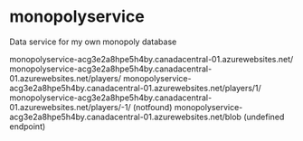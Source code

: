 # monopolyservice
Data service for my own monopoly database 

monopolyservice-acg3e2a8hpe5h4by.canadacentral-01.azurewebsites.net/
monopolyservice-acg3e2a8hpe5h4by.canadacentral-01.azurewebsites.net/players/
monopolyservice-acg3e2a8hpe5h4by.canadacentral-01.azurewebsites.net/players/1/
monopolyservice-acg3e2a8hpe5h4by.canadacentral-01.azurewebsites.net/players/-1/ (notfound)
monopolyservice-acg3e2a8hpe5h4by.canadacentral-01.azurewebsites.net/blob (undefined endpoint)
